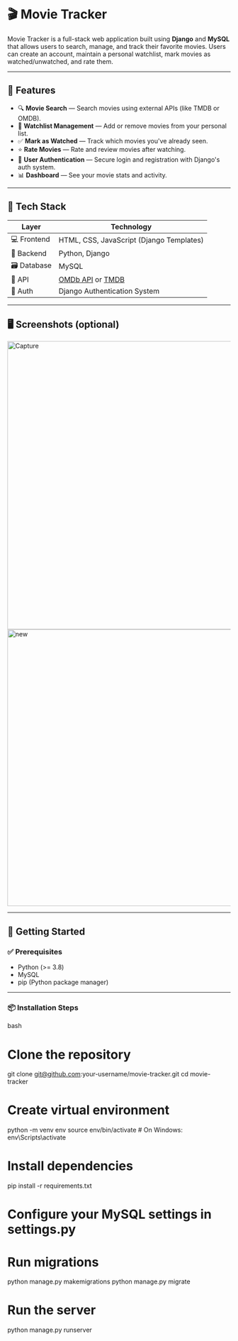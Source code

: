 # 🎬 Movie Tracker

Movie Tracker is a full-stack web application built using **Django** and **MySQL** that allows users to search, manage, and track their favorite movies. Users can create an account, maintain a personal watchlist, mark movies as watched/unwatched, and rate them.

---

## 📌 Features

- 🔍 **Movie Search** — Search movies using external APIs (like TMDB or OMDB).
- 📑 **Watchlist Management** — Add or remove movies from your personal list.
- ✅ **Mark as Watched** — Track which movies you've already seen.
- ⭐ **Rate Movies** — Rate and review movies after watching.
- 👤 **User Authentication** — Secure login and registration with Django's auth system.
- 📊 **Dashboard** — See your movie stats and activity.

---

## 🧰 Tech Stack

| Layer        | Technology            |
|--------------|------------------------|
| 💻 Frontend  | HTML, CSS, JavaScript (Django Templates) |
| 🧠 Backend   | Python, Django         |
| 🗃️ Database  | MySQL                  |
| 🔗 API       | [OMDb API](https://www.omdbapi.com/) or [TMDB](https://www.themoviedb.org/documentation/api) |
| 🔐 Auth      | Django Authentication System |

---

## 🖥️ Screenshots (optional)

<img width="1351" height="650" alt="Capture" src="https://github.com/user-attachments/assets/f7deee6e-df08-45e7-8b8b-1b38630d6d9f" />
<img width="1298" height="624" alt="new" src="https://github.com/user-attachments/assets/b340e9ba-5d98-4104-9388-a29dd2aa44b1" />

---

## 🚀 Getting Started

### ✅ Prerequisites

- Python (>= 3.8)
- MySQL
- pip (Python package manager)

---

### 📦 Installation Steps

bash
# Clone the repository
git clone git@github.com:your-username/movie-tracker.git
cd movie-tracker

# Create virtual environment
python -m venv env
source env/bin/activate  # On Windows: env\Scripts\activate

# Install dependencies
pip install -r requirements.txt

# Configure your MySQL settings in settings.py

# Run migrations
python manage.py makemigrations
python manage.py migrate

# Run the server
python manage.py runserver
